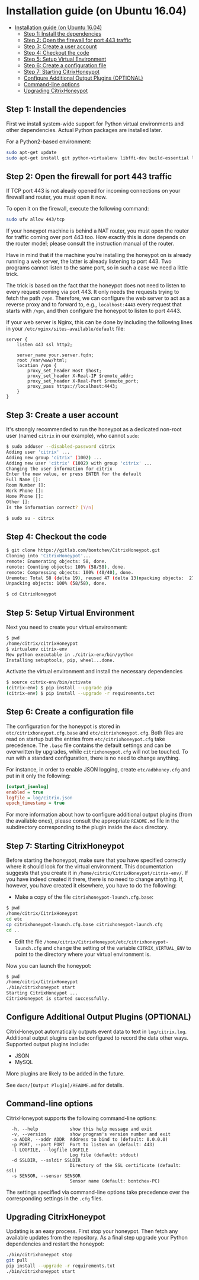 # Installation guide (on Ubuntu 16.04)

- [Installation guide (on Ubuntu 16.04)](#installation-guide-on-ubuntu-1604)
  - [Step 1: Install the dependencies](#step-1-install-the-dependencies)
  - [Step 2: Open the firewall for port 443 traffic](#step-2-open-the-firewall-for-port-443-traffic)
  - [Step 3: Create a user account](#step-3-create-a-user-account)
  - [Step 4: Checkout the code](#step-4-checkout-the-code)
  - [Step 5: Setup Virtual Environment](#step-5-setup-virtual-environment)
  - [Step 6: Create a configuration file](#step-6-create-a-configuration-file)
  - [Step 7: Starting CitrixHoneypot](#step-7-starting-citrixhoneypot)
  - [Configure Additional Output Plugins (OPTIONAL)](#configure-additional-output-plugins-optional)
  - [Command-line options](#command-line-options)
  - [Upgrading CitrixHoneypot](#upgrading-citrixhoneypot)

## Step 1: Install the dependencies

First we install system-wide support for Python virtual environments and other
dependencies. Actual Python packages are installed later.

For a Python2-based environment:

```bash
sudo apt-get update
sudo apt-get install git python-virtualenv libffi-dev build-essential libpython-dev python2.7-minimal python-dev libmysqlclient-dev
```

## Step 2: Open the firewall for port 443 traffic

If TCP port 443 is not aleady opened for incoming connections on your firewall
and router, you must open it now.

To open it on the firewall, execute the following command:

```bash
sudo ufw allow 443/tcp
```

If your honeypot machine is behind a NAT router, you must open the router
for traffic coming over port 443 too. How exactly this is done depends on
the router model; please consult the instruction manual of the router.

Have in mind that if the machine you're installing the honeypot on is already
running a web server, the latter is already listening to port 443. Two programs
cannot listen to the same port, so in such a case we need a little trick.

The trick is based on the fact that the honeypot does not need to listen to
every request coming via port 443. It only needs the requests trying to fetch
the path `/vpn`. Therefore, we can configure the web server to act as a reverse
proxy and to forward to, e.g., `localhost:4443` every request that starts with
`/vpn`, and then configure the honeypot to listen to port 4443.

If your web server is Nginx, this can be done by including the following lines
in your `/etc/nginx/sites-available/default` file:

```nginx
server {
    listen 443 ssl http2;

    server_name your.server.fqdn;
    root /var/www/html;
    location /vpn {
        proxy_set_header Host $host;
        proxy_set_header X-Real-IP $remote_addr;
        proxy_set_header X-Real-Port $remote_port;
        proxy_pass https://localhost:4443;
    }
}
```

## Step 3: Create a user account

It's strongly recommended to run the honeypot as a dedicated non-root user
(named `citrix` in our example), who cannot `sudo`:

```bash
$ sudo adduser --disabled-password citrix
Adding user 'citrix' ...
Adding new group 'citrix' (1002) ...
Adding new user 'citrix' (1002) with group 'citrix' ...
Changing the user information for citrix
Enter the new value, or press ENTER for the default
Full Name []:
Room Number []:
Work Phone []:
Home Phone []:
Other []:
Is the information correct? [Y/n]

$ sudo su - citrix
```

## Step 4: Checkout the code

```bash
$ git clone https://gitlab.com/bontchev/CitrixHoneypot.git
Cloning into 'CitrixHoneypot'...
remote: Enumerating objects: 58, done.
remote: Counting objects: 100% (58/58), done.
remote: Compressing objects: 100% (40/40), done.
Uremote: Total 58 (delta 19), reused 47 (delta 13)npacking objects:  27% (16/58)
Unpacking objects: 100% (58/58), done.

$ cd CitrixHoneypot
```

## Step 5: Setup Virtual Environment

Next you need to create your virtual environment:

```bash
$ pwd
/home/citrix/citrixHoneypot
$ virtualenv citrix-env
New python executable in ./citrix-env/bin/python
Installing setuptools, pip, wheel...done.
```

Activate the virtual environment and install the necessary dependencies

```bash
$ source citrix-env/bin/activate
(citrix-env) $ pip install --upgrade pip
(citrix-env) $ pip install --upgrade -r requirements.txt
```

## Step 6: Create a configuration file

The configuration for the honeypot is stored in `etc/citrixhoneypot.cfg.base` and
`etc/citrixhoneypot.cfg`. Both files are read on startup but the entries from
`etc/citrixhoneypot.cfg` take precedence. The `.base` file contains the default
settings and can be overwritten by upgrades, while `citrixhoneypot.cfg` will not be
touched. To run with a standard configuration, there is no need to change
anything.

For instance, in order to enable JSON logging, create `etc/adbhoney.cfg` and
put in it only the following:

```citrixhoneypot.cfg
[output_jsonlog]
enabled = true
logfile = log/citrix.json
epoch_timestamp = true
```

For more information about how to configure additional output plugins (from
the available ones), please consult the appropriate `README.md` file in the
subdirectory corresponding to the plugin inside the `docs` directory.

## Step 7: Starting CitrixHoneypot

Before starting the honeypot, make sure that you have specified correctly
where it should look for the virtual environment. This documentation suggests
that you create it in `/home/citrix/CitrixHoneypot/citrix-env/`. If you have indeed
created it there, there is no need to change anything. If, however, you have
created it elsewhere, you have to do the following:

- Make a copy of the file `citrixhoneypot-launch.cfg.base`:

```bash
$ pwd
/home/citrix/CitrixHoneypot
cd etc
cp citrixhoneypot-launch.cfg.base citrixhoneypot-launch.cfg
cd ..
```

- Edit the file `/home/citrix/CitrixHoneypot/etc/citrixhoneypot-launch.cfg` and change the
  setting of the variable `CITRIX_VIRTUAL_ENV` to point to the directory where your
  virtual environment is.

Now you can launch the honeypot:

```bash
$ pwd
/home/citrix/CitrixHoneypot
./bin/citrixhoneypot start
Starting CitrixHoneypot ...
CitrixHoneypot is started successfully.
```

## Configure Additional Output Plugins (OPTIONAL)

CitrixHoneypot automatically outputs event data to text in `log/citrix.log`.
Additional output plugins can be configured to record the data other ways.
Supported output plugins include:

- JSON
- MySQL

More plugins are likely to be added in the future.

See `docs/[Output Plugin]/README.md` for details.

## Command-line options

CitrixHoneypot supports the following command-line options:

```options
  -h, --help            show this help message and exit
  -v, --version         show program's version number and exit
  -a ADDR, --addr ADDR  Address to bind to (default: 0.0.0.0)
  -p PORT, --port PORT  Port to listen on (default: 443)
  -l LOGFILE, --logfile LOGFILE
                        Log file (default: stdout)
  -d SSLDIR, --ssldir SSLDIR
                        Directory of the SSL certificate (default: ssl)
  -s SENSOR, --sensor SENSOR
                        Sensor name (default: bontchev-PC)
```

The settings specified via command-line options take precedence over the
corresponding settings in the `.cfg` files.

## Upgrading CitrixHoneypot

Updating is an easy process. First stop your honeypot. Then fetch any
available updates from the repository. As a final step upgrade your Python
dependencies and restart the honeypot:

```bash
./bin/citrixhoneypot stop
git pull
pip install --upgrade -r requirements.txt
./bin/citrixhoneypot start
```
